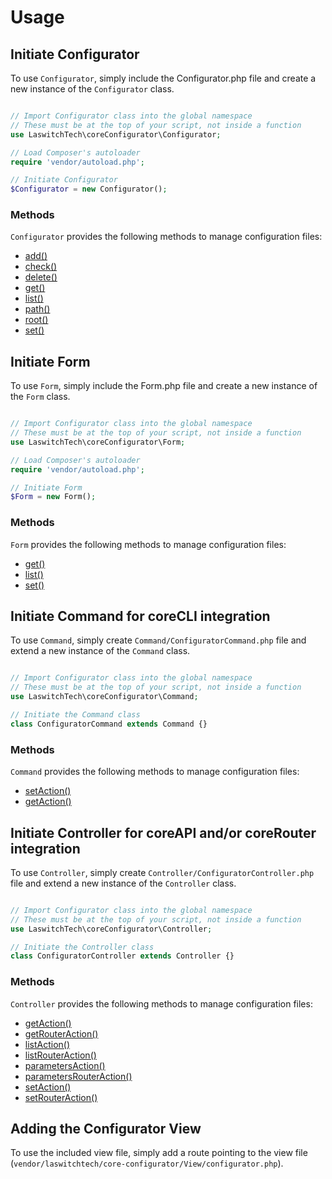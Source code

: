 # Usage
## Initiate Configurator
To use `Configurator`, simply include the Configurator.php file and create a new instance of the `Configurator` class.

```php

// Import Configurator class into the global namespace
// These must be at the top of your script, not inside a function
use LaswitchTech\coreConfigurator\Configurator;

// Load Composer's autoloader
require 'vendor/autoload.php';

// Initiate Configurator
$Configurator = new Configurator();
```

### Methods
`Configurator` provides the following methods to manage configuration files:

- [add()](methods/Configurator/add.md)
- [check()](methods/Configurator/check.md)
- [delete()](methods/Configurator/delete.md)
- [get()](methods/Configurator/get.md)
- [list()](methods/Configurator/list.md)
- [path()](methods/Configurator/path.md)
- [root()](methods/Configurator/root.md)
- [set()](methods/Configurator/set.md)

## Initiate Form
To use `Form`, simply include the Form.php file and create a new instance of the `Form` class.

```php

// Import Configurator class into the global namespace
// These must be at the top of your script, not inside a function
use LaswitchTech\coreConfigurator\Form;

// Load Composer's autoloader
require 'vendor/autoload.php';

// Initiate Form
$Form = new Form();
```

### Methods
`Form` provides the following methods to manage configuration files:

- [get()](methods/Form/get.md)
- [list()](methods/Form/list.md)
- [set()](methods/Form/set.md)

## Initiate Command for coreCLI integration
To use `Command`, simply create `Command/ConfiguratorCommand.php` file and extend a new instance of the `Command` class.

```php

// Import Configurator class into the global namespace
// These must be at the top of your script, not inside a function
use LaswitchTech\coreConfigurator\Command;

// Initiate the Command class
class ConfiguratorCommand extends Command {}
```

### Methods
`Command` provides the following methods to manage configuration files:

- [setAction()](methods/Command/setAction.md)
- [getAction()](methods/Command/getAction.md)

## Initiate Controller for coreAPI and/or coreRouter integration
To use `Controller`, simply create `Controller/ConfiguratorController.php` file and extend a new instance of the `Controller` class.

```php

// Import Configurator class into the global namespace
// These must be at the top of your script, not inside a function
use LaswitchTech\coreConfigurator\Controller;

// Initiate the Controller class
class ConfiguratorController extends Controller {}
```

### Methods
`Controller` provides the following methods to manage configuration files:

- [getAction()](methods/Controller/getAction.md)
- [getRouterAction()](methods/Controller/getRouterAction.md)
- [listAction()](methods/Controller/listAction.md)
- [listRouterAction()](methods/Controller/listRouterAction.md)
- [parametersAction()](methods/Controller/parametersAction.md)
- [parametersRouterAction()](methods/Controller/parametersRouterAction.md)
- [setAction()](methods/Controller/setAction.md)
- [setRouterAction()](methods/Controller/setRouterAction.md)

## Adding the Configurator View
To use the included view file, simply add a route pointing to the view file (`vendor/laswitchtech/core-configurator/View/configurator.php`).
